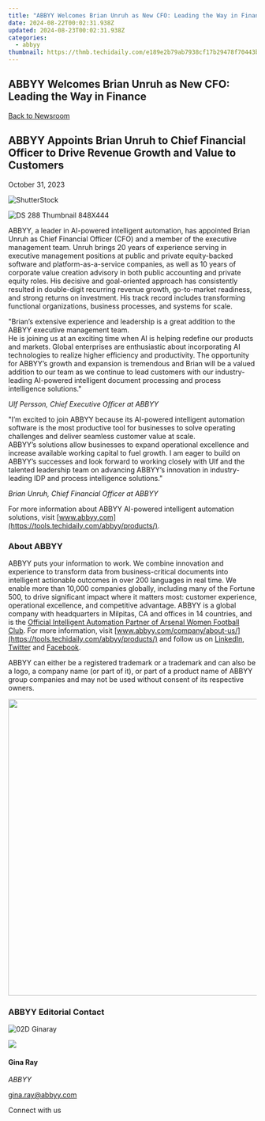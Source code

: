 ```yaml
---
title: "ABBYY Welcomes Brian Unruh as New CFO: Leading the Way in Finance"
date: 2024-08-22T00:02:31.938Z
updated: 2024-08-23T00:02:31.938Z
categories:
  - abbyy
thumbnail: https://thmb.techidaily.com/e189e2b79ab7938cf17b29478f70443bb039bf95e5208154ef45f40c089318b3.jpg
---
```


## ABBYY Welcomes Brian Unruh as New CFO: Leading the Way in Finance

[Back to Newsroom](https://tools.techidaily.com/abbyy/products/)

## ABBYY Appoints Brian Unruh to Chief Financial Officer to Drive Revenue Growth and Value to Customers

October 31, 2023

![ShutterStock](https://content.abbyy.com/-/media/project/abbyy/abbyy/branchtemplates/shutterstock_1272462163_1296-x-729.jpg?h=729&iar=0&w=1296)

![DS 288 Thumbnail 848X444](https://static3.abbyy.com/abbyycommedia/38123/ds-288_thumbnail_848x444.jpg) 

ABBYY, a leader in AI-powered intelligent automation, has appointed Brian Unruh as Chief Financial Officer (CFO) and a member of the executive management team. Unruh brings 20 years of experience serving in executive management positions at public and private equity-backed software and platform-as-a-service companies, as well as 10 years of corporate value creation advisory in both public accounting and private equity roles. His decisive and goal-oriented approach has consistently resulted in double-digit recurring revenue growth, go-to-market readiness, and strong returns on investment. His track record includes transforming functional organizations, business processes, and systems for scale.

"Brian’s extensive experience and leadership is a great addition to the ABBYY executive management team.   
He is joining us at an exciting time when AI is helping redefine our products and markets. Global enterprises are enthusiastic about incorporating AI technologies to realize higher efficiency and productivity. The opportunity for ABBYY’s growth and expansion is tremendous and Brian will be a valued addition to our team as we continue to lead customers with our industry-leading AI-powered intelligent document processing and process intelligence solutions."

_Ulf Persson, Chief Executive Officer at ABBYY_

"I’m excited to join ABBYY because its AI-powered intelligent automation software is the most productive tool for businesses to solve operating challenges and deliver seamless customer value at scale.   
ABBYY’s solutions allow businesses to expand operational excellence and increase available working capital to fuel growth. I am eager to build on ABBYY’s successes and look forward to working closely with Ulf and the talented leadership team on advancing ABBYY’s innovation in industry-leading IDP and process intelligence solutions."

_Brian Unruh, Chief Financial Officer at ABBYY_

For more information about ABBYY AI-powered intelligent automation solutions, visit [www.abbyy.com](https://tools.techidaily.com/abbyy/products/).

### About ABBYY

ABBYY puts your information to work. We combine innovation and experience to transform data from business-critical documents into intelligent actionable outcomes in over 200 languages in real time. We enable more than 10,000 companies globally, including many of the Fortune 500, to drive significant impact where it matters most: customer experience, operational excellence, and competitive advantage. ABBYY is a global company with headquarters in Milpitas, CA and offices in 14 countries, and is the [Official Intelligent Automation Partner of Arsenal Women Football Club](https://tools.techidaily.com/abbyy/products/). For more information, visit [www.abbyy.com/company/about-us/](https://tools.techidaily.com/abbyy/products/) and follow us on [LinkedIn](https://www.linkedin.com/company/abbyy), [Twitter](https://twitter.com/ABBYY%5FSoftware) and [Facebook](https://www.facebook.com/ABBYYsoft).

ABBYY can either be a registered trademark or a trademark and can also be a logo, a company name (or part of it), or part of a product name of ABBYY group companies and may not be used without consent of its respective owners.

<!-- affiliate ads begin -->
<a href="https://appsumo.8odi.net/c/5597632/2075471/7443" target="_top" id="2075471"><img src="//a.impactradius-go.com/display-ad/7443-2075471" border="0" alt="" width="1200" height="600"/></a><img height="0" width="0" src="https://appsumo.8odi.net/i/5597632/2075471/7443" style="position:absolute;visibility:hidden;" border="0" />
<!-- affiliate ads end -->
### ABBYY Editorial Contact

![02D Ginaray](https://static2.abbyy.com/abbyycommedia/23662/02d-ginaray.png)

<!-- affiliate ads begin -->
<a href="https://estore.winxdvd.com/order/checkout.php?PRODS=1412049&QTY=1&AFFILIATE=108875&CART=1"><img src="https://www.winxdvd.com/affiliate/new-banner/pt-200x200.jpg" border="0"></a>
<!-- affiliate ads end -->
#### Gina Ray

_ABBYY_

[gina.ray@abbyy.com](https://tools.techidaily.com/abbyy/products/) 

  
Connect with us

<ins class="adsbygoogle"
     style="display:block"
     data-ad-format="autorelaxed"
     data-ad-client="ca-pub-7571918770474297"
     data-ad-slot="1223367746"></ins>



<ins class="adsbygoogle"
     style="display:block"
     data-ad-client="ca-pub-7571918770474297"
     data-ad-slot="8358498916"
     data-ad-format="auto"
     data-full-width-responsive="true"></ins>


